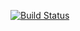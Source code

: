[![Build Status](https://travis-ci.com/gchourany/cse110_lab5.svg?branch=main)](https://travis-ci.com/gchourany/cse110_lab5)